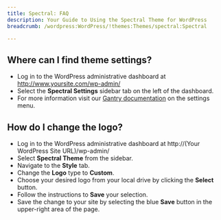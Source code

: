 ```yaml
---
title: Spectral: FAQ
description: Your Guide to Using the Spectral Theme for WordPress
breadcrumb: /wordpress:WordPress/!themes:Themes/spectral:Spectral

---
```


Where can I find theme settings?
-----
* Log in to the WordPress administrative dashboard at http://www.yoursite.com/wp-admin/
* Select the **Spectral Settings** sidebar tab on the left of the dashboard.
* For more information visit our [Gantry documentation](http://gantry-framework.org/documentation/wordpress/configure/) on the settings menu.

How do I change the logo?
-----

* Log in to the WordPress administrative dashboard at http://(Your WordPress Site URL)/wp-admin/
* Select **Spectral Theme** from the sidebar.
* Navigate to the **Style** tab.
* Change the **Logo** type to **Custom**.
* Choose your desired logo from your local drive by clicking the **Select** button.
* Follow the instructions to **Save** your selection.
* Save the change to your site by selecting the blue **Save** button in the upper-right area of the page.

[gantry]: http://gantry-framework.org/documentation/wordpress/configure/